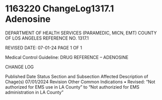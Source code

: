# 1163220 ChangeLog1317.1 Adenosine

DEPARTMENT OF HEALTH SERVICES (PARAMEDIC, MICN, EMT) 
COUNTY OF LOS ANGELES REFERENCE NO. 1317.1 
 
 
REVISED DATE: 07-01-24                                                              PAGE 1 OF 1 
 
Medical Control Guideline: DRUG REFERENCE – ADENOSINE 
 
CHANGE LOG 
 
Published 
Date 
Status Section and 
Subsection Affected 
Description of Chage(s) 
07/01/2024 Revision Other Common 
Indications 
• Revised: “Not authorized for 
EMS use in LA County” to 
“Not authorizied for EMS 
administration in LA County”
